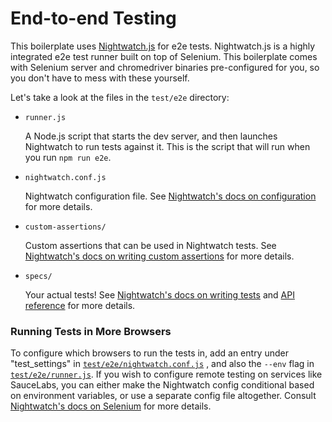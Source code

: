 # End-to-end Testing

This boilerplate uses [Nightwatch.js](http://nightwatchjs.org) for e2e tests. Nightwatch.js is a highly integrated e2e test runner built on top of Selenium. This boilerplate comes with Selenium server and chromedriver binaries pre-configured for you, so you don't have to mess with these yourself.

Let's take a look at the files in the `test/e2e` directory:

- `runner.js`

  A Node.js script that starts the dev server, and then launches Nightwatch to run tests against it. This is the script that will run when you run `npm run e2e`.

- `nightwatch.conf.js`

  Nightwatch configuration file. See [Nightwatch's docs on configuration](http://nightwatchjs.org/gettingstarted#settings-file) for more details.

- `custom-assertions/`

  Custom assertions that can be used in Nightwatch tests. See [Nightwatch's docs on writing custom assertions](http://nightwatchjs.org/guide#writing-custom-assertions) for more details.

- `specs/`

  Your actual tests! See [Nightwatch's docs on writing tests](http://nightwatchjs.org/guide#writing-tests) and [API reference](http://nightwatchjs.org/api) for more details.

### Running Tests in More Browsers

To configure which browsers to run the tests in, add an entry under "test_settings" in [`test/e2e/nightwatch.conf.js`](https://github.com/khanhduy1407/kdujs-templates-webpack/blob/master/template/test/e2e/nightwatch.conf.js#L17-L39) , and also the `--env` flag in [`test/e2e/runner.js`](https://github.com/khanhduy1407/kdujs-templates-webpack/blob/master/template/test/e2e/runner.js#L15). If you wish to configure remote testing on services like SauceLabs, you can either make the Nightwatch config conditional based on environment variables, or use a separate config file altogether. Consult [Nightwatch's docs on Selenium](http://nightwatchjs.org/guide#selenium-settings) for more details.
